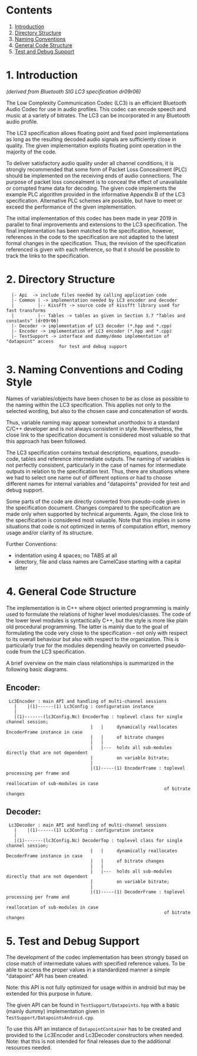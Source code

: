 # Contents
1.  [Introduction](#Introduction)
2.  [Directory Structure](#Directory-Structure)
3.  [Naming Conventions](#Naming-Conventions)
4.  [General Code Structure](#General-Code-Structure)
5.  [Test and Debug Support](#Test-and-Debug-Support)

# 1. Introduction
*(derived from Bluetooth SIG LC3 specification dr09r06)*

The Low Complexity Communication Codec (LC3) is an efficient Bluetooth Audio Codec for use in
audio profiles. This codec can encode speech and music at a variety of bitrates. The LC3 can
be incorporated in any Bluetooth audio profile.

The LC3 specification allows floating point and fixed point implementations as long as the
resulting decoded audio signals are sufficiently close in quality. The given implementation
exploits floating point operation in the majority of the code.

To deliver satisfactory audio quality under all channel conditions, it is strongly recommended
that some form of Packet Loss Concealment (PLC) should be implemented on the receiving ends of
audio connections. The purpose of packet loss concealment is to conceal the effect of unavailable
or corrupted frame data for decoding. The given code implements the example PLC algorithm provided
in the informative Appendix B of the LC3 specification. Alternative PLC schemes are possible, but have
to meet or exceed the performance of the given implementation.

The initial implementation of this codec has been made in year 2019 in parallel to final
improvements and extensions to the LC3 specification. The final implementation has been matched
to the specification, however, references in the code to the specification are not adapted to
the latest formal changes in the specification. Thus, the revision of the specification referenced
is given with each reference, so that it should be possible to track the links to the specification.

# 2. Directory Structure
```
  |- Api  -> include files needed by calling application code
  |- Common | -> implementation needed by LC3 encoder and decoder
  |         |-- KissFft -> source code of kissfft library used for fast transforms
  |         |-- Tables -> tables as given in Section 3.7 "Tables and constants" (dr09r06)
  |- Decoder -> implementation of LC3 decoder (*.hpp and *.cpp)
  |- Encoder -> implementation of LC3 encoder (*.hpp and *.cpp)
  |- TestSupport -> interface and dummy/demo implementation of "datapoint" access
                    for test and debug support
```

# 3. Naming Conventions and Coding Style
Names of variables/objects have been chosen to be as close as possible
to the naming within the LC3 specification. This applies not only to the
selected wording, but also to the chosen case and concatenation of words.

Thus, variable naming may appear somewhat unorthodox to a standard C/C++ developer
and is not always consistent in style. Nevertheless, the close link to the specification
document is considered most valuable so that this approach has been followed.

The LC3 specification contains textual descriptions, equations, pseudo-code, tables
and reference intermediate outputs. The naming of variables is not perfectly consistent,
particularly in the case of names for intermediate outputs in relation to the
specification text. Thus, there are situations where we had to select one name out of
different options or had to choose different names for internal variables and
"datapoints" provided for test and debug support.

Some parts of the code are directly converted from pseudo-code given in
the specification document. Changes compared to the specification are made only
when supported by technical arguments. Again, the close link to the specification
is considered most valuable. Note that this implies in some situations that code
is not optimized in terms of computation effort, memory usage and/or clarity of its structure.

Further Conventions:
 - indentation using 4 spaces; no TABS at all
 - directory, file and class names are CamelCase starting with a capital letter


# 4. General Code Structure
 The implementation is in C++ where object oriented programming is mainly used to
 formulate the relations of higher level modules/classes. The code of the lower level
 modules is syntactically C++, but the style is more like plain old procedural
 programming. The latter is mainly due to the goal of formulating the code very close
 to the specification - not only with respect to its overall behaviour but also with
 respect to the organization. This is particularly true for the modules depending
 heavily on converted pseudo-code from the LC3 specification.

 A brief overview on the main class relationships is summarized in the following
 basic diagrams.

## Encoder:
```
 Lc3Encoder : main API and handling of multi-channel sessions
   |    |(1)------(1) Lc3Config : configuration instance
   |
   |(1)-------(lc3Config.Nc) EncoderTop : toplevel class for single channel session;
                                |   |     dynamically reallocates EncoderFrame instance in case
                                |   |     of bitrate changes
                                |   |
                                |   |---  holds all sub-modules directly that are not dependent
                                |         on variable bitrate;
                                |
                                |(1)-----(1) EncoderFrame : toplevel processing per frame and
                                                            reallocation of sub-modules in case
                                                            of bitrate changes
```
## Decoder:
```
 Lc3Decoder : main API and handling of multi-channel sessions
   |    |(1)------(1) Lc3Config : configuration instance
   |
   |(1)-------(lc3Config.Nc) DecoderTop : toplevel class for single channel session;
                                |   |     dynamically reallocates DecoderFrame instance in case
                                |   |     of bitrate changes
                                |   |
                                |   |---  holds all sub-modules directly that are not dependent
                                |         on variable bitrate;
                                |
                                |(1)-----(1) DecoderFrame : toplevel processing per frame and
                                                            reallocation of sub-modules in case
                                                            of bitrate changes
```

# 5. Test and Debug Support

The development of the codec implementation has been strongly based on close match of
intermediate values with specified reference values. To be able to access the proper
values in a standardized manner a simple "datapoint" API has been created.

Note: this API is not fully optimized for usage within in android but may be extended
for this purpose in future.

The given API can be found in `TestSupport/Datapoints.hpp` with a basic (mainly dummy) implementation
given in `TestSupport/DatapointsAndroid.cpp`.

To use this API an instance of `DatapointContainer` has to be created and provided to the
Lc3Encoder and Lc3Decoder constructors when needed. Note: that this is not intended for final releases
due to the additional resources needed.
